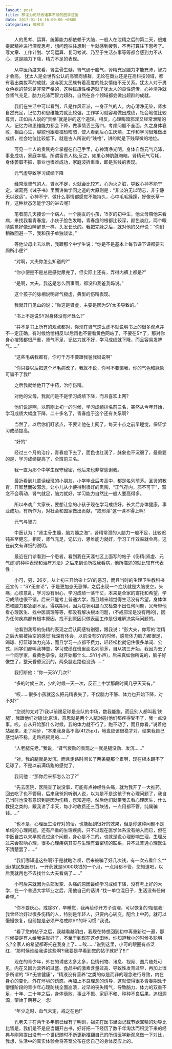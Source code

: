 ```yaml
---
layout: post
title: 邪淫为何导致诸事不顺的医学证据
date: 2017-01-16 16:09:00 +0800
categories: 戒邪淫
---
```


　　人的思考、运算、统筹能力都依赖于大脑，一般人在泄精之后的第二天，很难提起精神进行深度思考，想问题往往想到一半就感到疲劳，不再打算往下思考了。写文章、工作计划、学习运算、复习考试、乃至于生活杂事等等都会感到力不从心，这是脑力下降，精力不足的表现。
　　从中医角度来看，肾主骨生髓，肾气通于脑气，肾精充足脑力才能充沛，智力才会高。 犹太人是全世界公认的高智商族群，无论在商业还是在高科技领域，都有着出类拔萃的成就，这与犹太民族有着高度的处女情结不无关系。犹太人对于男女色欲的禁忌是非常严格的，这种民族性格造就了犹太人的良性遗传，心神清净就会肾气充足，脑力充沛而智力超群，自然在各个领域都会做出超群的成就。
　　我们在生活中可以看到，凡是作风正派，一身正气的人，内心清净无染，肾水自然充足，记忆力和思维能力就比较强，工作学习就容易做出成绩，社会地位比较尊贵，正如古人说的“贵格”就是讲的这个道理。相反，心理晦暗邪淫又经常泄精的人，记忆力和思维能力都会下降，做事情丢三落四，考虑问题不全面，久之身体衰败，相由心生，容貌也跟着猥琐晦暗，使人看到后心生厌烦，工作和学习很难做出成绩，社会地位比较低下，就是古人所说的“贱格”，讲的就是下贱卑微的地位。
　　可见一个人的贵贱完全掌握在自己手里，心神清净光明，身体自然元气充沛，事业成功，家庭幸福，所谓富贵人格;反之，如果心神肮脏晦暗，肾精元气亏耗，身体萎靡不振，事业也很难成功，家庭波折重重，即是贫贱的表现。
　　元气虚导致学习成绩下降
　　经常泄肾气的人，肾水不足，火就会比较亢，心为火之脏，导致心神不能宁定。诸葛亮《诫子书》里面讲做学问之道的大原则是：“非淡泊无以明志，非宁静无以致远”。心神不宁，做什么事情都感觉不能持久，心中毛毛躁躁，好像长草一样，这种状态怎能学习的进去呢?
　　笔者前几天接诊一个病人，一个朋友的小孩，15岁的初中生，他父母陪他来看病，来找我看青春痘，小伙子脸色发暗，青春痘的根都比较深，颜色淡红，两个眼睛感觉好像没睡醒觉一样，头发长长的。我把完脉之后，就对他的父母说：“你们稍微回避一下，我和孩子单独谈谈。”
　　等他父母出去以后，我跟那个中学生说：“你是不是基本上每节课下课都要去厕所小便?”
　　“对啊，大夫你怎么知道的?”
　　“你小便是不是总是感觉尿完了，但实际上还有，弄得内裤上都是?”
　　“是啊，大夫，我这是怎么回事啊，都没和我爸我妈说。”
　　这个孩子的脉相说明肾气极虚，典型的伤精表现。
　　我就开门见山的说：“你这是肾虚，主要是因为SY太多导致的。”
　　“书上不是说SY对身体没有坏处么?”
　　“并不是书上所有的观点都对，你现在肾气这么虚不就说明书上的很多观点并不一定正确，有时候恰恰相反!以后再也不要看黄色网站了，不要在SY了，那对你身心摧残都很严重，肾气不足，记忆力就不好，学习成绩就下降，而且容易发脾气……”
　　“这些毛病我都有，你可千万不要跟我爸我妈说啊”
　　“你只要以后把这个坏毛病改了，我就不说，你可不要骗我，你的气色和脉象可骗不了我!”
　　之后我就给他开了中药，治疗伤精。
　　对他的父母，我就问是不是学习成绩下降，而且喜欢上网?
　　他们说是啊，以前刚上初一的时候，学习成绩排名前三名，突然从今年开始，学习成绩大幅度下降，二十多名了，青春痘于这个还有关系啊?
　　当然了，以后你们盯紧点，不要让他在上网了，每天十点之前早睡觉，保证学习成绩提高。
　　“好的”
　　经过三个月的治疗，青春痘下去了，面色也红润了，脉象也不沉弱了，最重要的是，学习成绩提高了，全班前三名。
　　我一直为那个中学生保守秘密，他后来也非常感谢我。
　　最近看到儿童读经班的小朋友，小学毕业后考高中，都是名列前茅。圣贤的教育，开智慧而破邪念，让小儿从小便得到很好的熏陶，“正气存内，邪不可干”，邪念不会萌动，肾气就足，脑力就好，学习能力自然比一般人要高得多。
　　所以奉劝广大家长，要想让您的小孩子现在学习成绩好，长大后身体健康，事业成功，有所作为，对社会和国家做出贡献，“戒邪淫”这一课不得上啊!
　　元气与智力
　　中医认为：“肾主骨生髓，脑为髓之海”，肾精常泄的人脑力一般不足，比较迟钝甚至健忘，相反，肾气充足，记忆力、思维能力就好，学习工作效率就会高。这在前文有详细的说明。
　　最近在门诊看到一个患者，看到我在天涯社区上面写的帖子《伤精(肾虚、元气虚)的种种表现和治疗方法》之后来到诊所找我看病，他所描述的就比较有代表性：
　　小可，男，26岁，从上初三开始染上SY的恶习，而且当时的生理卫生教科书还宣传：“SY无害论”，于是更加恣无忌惮，之后出现一个症状就是大脑发空，头痛，心烦意乱，学习没有耐心，学习成绩一落千丈，本来是全家的寄托和希望，学习成绩也很不错，后来只能考上普通大学，而且越来越觉得生活没有希望，身体体质和脑力都急剧不足。得病期间，因为症状明显而又检查不出任何问题，父母带他看心理医生、找中医调理等等，都没有解决根本问题，(不戒邪淫是没有用的)，因为任何疾病都有根本原因，找不到原因只做表面工作是很难解决实际问题的。
　　他看到我写的伤精的表现之后认同感特别强，跟我说：“彭大夫，你写的‘泄精之后大脑被抽空的感觉’我深有体会，以前没有SY的时候，感觉体力脑力都很足，踢球、打篮球体力充沛，而且学习一点都不费力，轻轻松松就记住很多单词、公式，同学们都叫我神童，学习成绩在班里面名列前茅，自从初三开始，我因为去了一个同学家，看黄色录像，就开始那什么…SY(小声)，后来真如你所说的，脑子好像空了，整天昏昏沉沉的，两条腿走路也没劲……”
　　我打断他：“你一天SY几次?”
　　“多的时候三次，少的时候一天一次，反正上中学那段时间几乎天天有。”
　　“哎……很多小孩就这么把元精丧失了，不仅脑力不够、体力也开始下降，对不对?”
　　“您说的太对了!我以前踢足球是全队的中场，数我能跑，而且别人都叫我‘铁腿’，我跟他们对磕(北京话，意思就是两个人腿对碰)他们都疼得受不了，我一点没事。哎，自从开始那什么时候，我的体力就不行了，跑不动了，而且你看，”说着他站起来，走了两步，“本来我身高不高(4125px)，地盘应该很稳才对，结果我自己感觉站不稳，走路摇摇晃的……”
　　“人老腿先老，”我说，“肾气衰败的表现之一就是腿没劲、发沉……”
　　“对，我的腿就是发沉，而且走路时间长了两条腿那个累啊，现在根本踢不了足球了，不是以前满场跑的感觉了。
　　我问他：“那你后来都怎么治了?”
　　“先去医院，医院查了说没事，可能有点神经性头痛，就为我开了一大推药，回去吃了也不管用，后来我爸妈听别人说，以为是不是这孩子有心理问题了，我自己当时也没有意识到是因为伤精，您知道吧，然后他们就带我去看心理医生，什么教授之类的，跟我讲了半天，每小时收费还三百块钱，一点用都不管，纯属骗钱……”
　　“也不是，心理医生治疗对的话，也能起到很好的效果，但是你这种问题不是单纯的心理问题，还有严重的生理疾病，只不过现在医学体系没有纳入而已，但在中医自古以来早就说过这个问题，身心是不二的，也就是说心理影响生理，生理反过来会影响心理，很多心理疾病其实与生理有着密切的联系，只不过普通心理医生不清楚罢了……”
　　“我们哪知道这些啊?于是就瞎治呗，后来被骗了好几次钱，有一次去看什么**医(某民族医疗)，一开药就是5000块钱的一个月，一点用都不管，您知道吧，以后我就再也不去找什么大夫看病了……”
　　小可后来就因为头部发空、头痛的原因最终学习成绩下降，没有考上好的大学，在一个普通大学毕业之后，用他自己的话讲:“找一单位混日子，生活没有任何希望。”
　　“你不要灰心，戒除SY，早睡觉，我再给你开方子调理，可以恢复的!相信我!我曾经治好过很多伤精的人，特别是年轻人，只要内心转变，配合上中药，就可以慢慢恢复，但前提是必须严格戒除SY的坏习惯!”我说。
　　“看了您的帖子之后，我越看越明白，我现在特想回到初中再重新过一遍，那时候要是有人给我讲就好了，不至于到现在这步田地，你知道我小的时候多聪明么?全家人的希望都寄托在我身上了……唉……”说到这里，小可的眼圈有点泛红，“那时候谁给我讲这些啊?!我要是早看到您的帖子就好了!!!”
　　现在的青少年，外在的诱惑太多太多，色情刊物、讯息、视频、图片随处可见，内在又因为营养的过盛、食品中的激素含量过高、导致性发育过早，再加上很多所谓的 “SY无害健康”，“精液没有营养”之类的似是而非的理念进行导致，内在身心的变化，外在环境的诱惑，再加上不良理念的诱导，这就使得很多青春期处于懵懂阶段的青少年心理防线全面崩溃，过早的丧失精气，导致脑力、体力的双重不足，十年、二十年之后，身体衰败、事业不振、家庭不和、种种不良后果，追根溯源，肇始于萌芽之一念!
　　“年少之时，血气未定，戒之在色!”
　　孔老夫子在两千多年前已经有了明训，祖先在医书里面记载节欲宝精的劝导比比皆是，我们是不是应当翻开古书，好好把一下经历了数千年淘汰而积淀下来的经典与刚刚提出没有一个世纪随时不断更新推翻自己的所谓医学新观念做一下对比，我想，生活中的真实体验会将答案公布在您自己的身体反应上的。